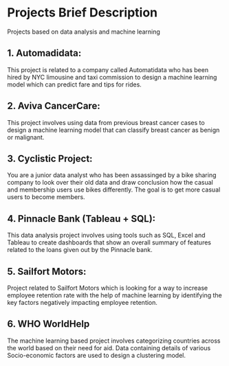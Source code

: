 # Projects Brief Description
Projects based on data analysis and machine learning


## 1. Automadidata: 
This project is related to a company called Automatidata who has been hired by NYC limousine and taxi commission to design a machine learning model which can predict fare and tips for rides.

## 2. Aviva CancerCare:
This project involves using data from previous breast cancer cases to design a machine learning model that can classify breast cancer as benign or malignant.

## 3. Cyclistic Project:
You are a junior data analyst who has been assassinged by a bike sharing company to look over their old data and draw conclusion how the casual and membership users use bikes differently. The goal is to get more casual users to become members.

## 4. Pinnacle Bank (Tableau + SQL):
This data analysis project involves using tools such as SQL, Excel and Tableau to create dashboards that show an overall summary of features related to the loans given out by the Pinnacle bank.

## 5. Sailfort Motors: 
Project related to Sailfort Motors which is looking for a way to increase employee retention rate with the help of machine learning by identifying the key factors negatively impacting employee retention.

## 6. WHO WorldHelp
The machine learning based project involves categorizing countries across the world based on their need for aid. Data containing details of various Socio-economic factors are used to design a clustering model.
